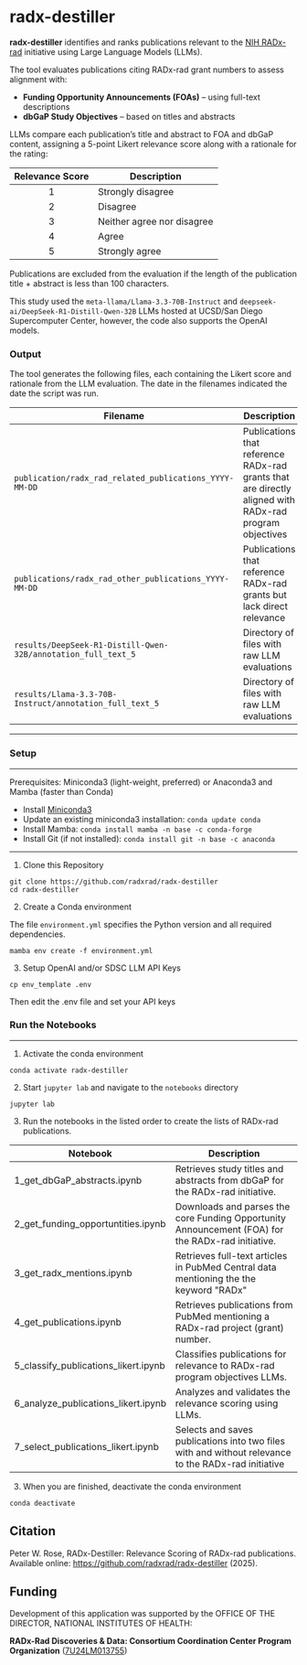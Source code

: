# radx-destiller

**radx-destiller** identifies and ranks publications relevant to the [NIH RADx-rad](https://www.nih.gov/research-training/medical-research-initiatives/radx/radx-programs#radx-rad) initiative using Large Language Models (LLMs).

The tool evaluates publications citing RADx-rad grant numbers to assess alignment with:

* **Funding Opportunity Announcements (FOAs)** – using full-text descriptions
* **dbGaP Study Objectives** – based on titles and abstracts

LLMs compare each publication’s title and abstract to FOA and dbGaP content, assigning a 5-point Likert relevance score along with a rationale for the rating:

| Relevance Score | Description                    |
| :---: | ------------------------------ |
|   1   | Strongly disagree              |
|   2   | Disagree                       |
|   3   | Neither agree nor disagree     |
|   4   | Agree                          |
|   5   | Strongly agree                 |


Publications are excluded from the evaluation if the length of the publication title + abstract is less than 100 characters.

This study used the `meta-llama/Llama-3.3-70B-Instruct` and `deepseek-ai/DeepSeek-R1-Distill-Qwen-32B` LLMs hosted at UCSD/San Diego Supercomputer Center, however, the code also supports the OpenAI models.

### Output

The tool generates the following files, each containing the Likert score and rationale from the LLM evaluation. The date in the filenames indicated the date the script was run.

| Filename                                   | Description                                                           |
| ------------------------------------------ | --------------------------------------------------------------------- |
| `publication/radx_rad_related_publications_YYYY-MM-DD` | Publications that reference RADx-rad grants that are directly aligned with RADx-rad program objectives        |
| `publications/radx_rad_other_publications_YYYY-MM-DD`   | Publications that reference RADx-rad grants but lack direct relevance |
| `results/DeepSeek-R1-Distill-Qwen-32B/annotation_full_text_5` | Directory of files with raw LLM evaluations |
| `results/Llama-3.3-70B-Instruct/annotation_full_text_5` | Directory of files with raw LLM evaluations |

---

### Setup

------
Prerequisites: Miniconda3 (light-weight, preferred) or Anaconda3 and Mamba (faster than Conda)

* Install [Miniconda3](https://docs.conda.io/en/latest/miniconda.html)
* Update an existing miniconda3 installation: ```conda update conda```
* Install Mamba: ```conda install mamba -n base -c conda-forge```
* Install Git (if not installed): ```conda install git -n base -c anaconda```
------

1. Clone this Repository

```
git clone https://github.com/radxrad/radx-destiller
cd radx-destiller
```

2. Create a Conda environment

The file `environment.yml` specifies the Python version and all required dependencies.

```
mamba env create -f environment.yml
```

3. Setup OpenAI and/or SDSC LLM API Keys
```
cp env_template .env
```
Then edit the .env file and set your API keys


### Run the Notebooks

------
1. Activate the conda environment

```
conda activate radx-destiller
```

2. Start `jupyter lab` and navigate to the `notebooks` directory

```
jupyter lab
```

3. Run the notebooks in the listed order to create the lists of RADx-rad publications.

| Notebook                                   | Description                                                           |
| ------------------------------------------ | --------------------------------------------------------------------- |
|   1_get_dbGaP_abstracts.ipynb | Retrieves study titles and abstracts from dbGaP for the RADx-rad initiative. |
|   2_get_funding_opportuntities.ipynb | Downloads and parses the core Funding Opportunity Announcement (FOA) for the RADx-rad initiative. |
|   3_get_radx_mentions.ipynb | Retrieves full-text articles in PubMed Central data mentioning the the keyword "RADx" |
|   4_get_publications.ipynb | Retrieves publications from PubMed mentioning a RADx-rad project (grant) number. |
|   5_classify_publications_likert.ipynb | Classifies publications for relevance to RADx-rad program objectives LLMs. |
|   6_analyze_publications_likert.ipynb | Analyzes and validates the relevance scoring using LLMs. |
|   7_select_publications_likert.ipynb | Selects and saves publications into two files with and without relevance to the RADx-rad initiative |
   
3. When you are finished, deactivate the conda environment

```
conda deactivate
```

## Citation
Peter W. Rose, RADx-Destiller: Relevance Scoring of RADx-rad publications. Available online: https://github.com/radxrad/radx-destiller (2025).

## Funding
Development of this application was supported by the OFFICE OF THE DIRECTOR, NATIONAL INSTITUTES OF HEALTH:

**RADx-Rad Discoveries & Data: Consortium Coordination Center Program Organization** ([7U24LM013755](https://reporter.nih.gov/project-details/10745886))

